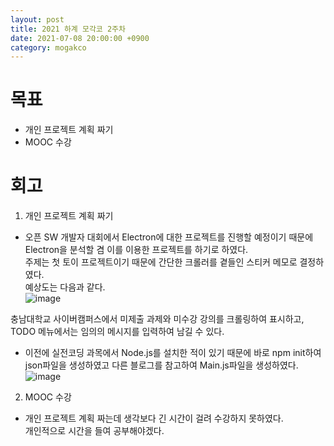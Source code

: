 ```yaml
---
layout: post
title: 2021 하계 모각코 2주차
date: 2021-07-08 20:00:00 +0900
category: mogakco
---
```

# 목표
+ 개인 프로젝트 계획 짜기
+ MOOC 수강


# 회고
1. 개인 프로젝트 계획 짜기  
  + 오픈 SW 개발자 대회에서 Electron에 대한 프로젝트를 진행할 예정이기 때문에 Electron을 분석할 겸 이를 이용한 프로젝트를 하기로 하였다.  
  주제는 첫 토이 프로젝트이기 때문에 간단한 크롤러를 곁들인 스티커 메모로 결정하였다.  
  예상도는 다음과 같다.  
  ![image](https://user-images.githubusercontent.com/34561570/124935557-bab6c100-e040-11eb-9fb4-2d017ba15eef.png)  

  충남대학교 사이버캠퍼스에서 미제출 과제와 미수강 강의를 크롤링하여 표시하고, TODO 메뉴에서는 임의의 메시지를 입력하여 남길 수 있다.  

  + 이전에 실전코딩 과목에서 Node.js를 설치한 적이 있기 때문에 바로 npm init하여 json파일을 생성하였고 다른 블로그를 참고하여 Main.js파일을 생성하였다.  
  ![image](https://user-images.githubusercontent.com/34561570/124937918-ca370980-e042-11eb-9c26-1366481cf45a.png)  

2. MOOC 수강  
  + 개인 프로젝트 계획 짜는데 생각보다 긴 시간이 걸려 수강하지 못하였다.  
  개인적으로 시간을 들여 공부해야겠다.
